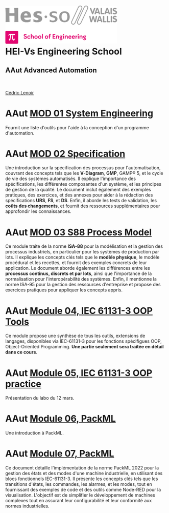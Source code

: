 <h1 align="left">
  <br>
  <img src="./img/hei-en.png" alt="HEI-Vs Logo" width="350">
  <br>
  HEI-Vs Engineering School <h2>AAut Advanced Automation</h2>
  <br>
</h1>

[Cédric Lenoir](mailto:cedric.lenoir@hevs.ch)


# AAut [MOD 01 System Engineering](./AAut_MOD_01_System_Engineering/README.md)
Fournit une liste d'outils pour l'aide à la conception d'un programme d'automation.


# AAut [MOD 02 Specification](/AAut_MOD_02_Specification/README.md)
Une introduction sur la spécification des processus pour l'automatisation, couvrant des concepts tels que les **V-Diagram**, **GMP**, GAMP® 5, et le cycle de vie des systèmes automatisés. Il explique l'importance des spécifications, les différentes composantes d'un système, et les principes de gestion de la qualité. Le document inclut également des exemples pratiques, des exercices, et des annexes pour aider à la rédaction des spécifications **URS**, **FS**, et **DS**. Enfin, il aborde les tests de validation, les **coûts des changements**, et fournit des ressources supplémentaires pour approfondir les connaissances.


# AAut [MOD 03 S88 Process Model](/AAut_MOD_03_S88_Model/README.md)
Ce module traite de la norme **ISA-88** pour la modélisation et la gestion des processus industriels, en particulier pour les systèmes de production par lots. Il explique les concepts clés tels que le **modèle physique**, le modèle procédural et les recettes, et fournit des exemples concrets de leur application. Le document aborde également les différences entre les **processus continus, discrets et par lots**, ainsi que l'importance de la normalisation pour l'interopérabilité des systèmes. Enfin, il mentionne la norme ISA-95 pour la gestion des ressources d'entreprise et propose des exercices pratiques pour appliquer les concepts appris.

# AAut [Module 04, IEC 61131-3 OOP Tools](./AAut_MOD_04_IEC_61131_OOP_TOOLS/README.md)
Ce module propose une synthèse de tous les outils, extensions de langages, disponibles via IEC-61131-3 pour les fonctions spécifigues OOP, Object-Oriented Programming. **Une partie seulement sera traitée en détail dans ce cours**.

# AAut [Module 05, IEC 61131-3 OOP practice](./AAut_MOD_05_IEC_61131_OOP_InPractice/README.MD)
Présentation du labo du 12 mars.


# AAut [Module 06, PackML](./AAut_MOD_06_TR88_Pack/README.md)
Une introduction à PackML.

# AAut [Module 07, PackML](./AAut_MOD_07_Pack_Components/README.md)
Ce document détaille l'implémentation de la norme PackML 2022 pour la gestion des états et des modes d'une machine industrielle, en utilisant des blocs fonctionnels IEC-61131-3.
Il présente les concepts clés tels que les transitions d'états, les commandes, les alarmes, et les modes, tout en fournissant des exemples de code et des outils comme Node-RED pour la visualisation.
L'objectif est de simplifier le développement de machines complexes tout en assurant leur configurabilité et leur conformité aux normes industrielles.